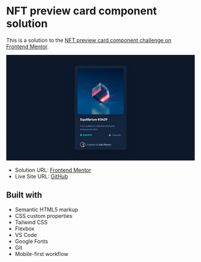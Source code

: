 <h1>NFT preview card component solution</h1>

This is a solution to the [NFT preview card component challenge on Frontend Mentor](https://www.frontendmentor.io/challenges/nft-preview-card-component-SbdUL_w0U).




<img src="images/site-image.png"></img>



- Solution URL: [Frontend Mentor](https://www.frontendmentor.io/solutions/nft-preview-card-component-main-tRGOgkko3r)
- Live Site URL: [GitHub](https://kalebemax.github.io/nft-preview-card-component-main/)



<h2>Built with</h2>

- Semantic HTML5 markup
- CSS custom properties
- Tailwind CSS
- Flexbox
- VS Code
- Google Fonts
- Git
- Mobile-first workflow


